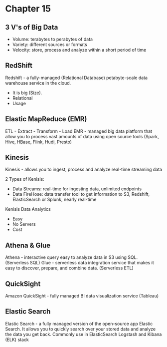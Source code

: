 # Chapter 15 

## 3 V's of Big Data
- Volume: terabytes to perabytes of data
- Variety: different sources or formats
- Velocity: store, process and analyze within a short period of time

## RedShift
Redshift - a fully-managed (Relational Database) petabyte-scale data warehouse service in the cloud. 
- It is big (Size). 
- Relational
- Usage

## Elastic MapReduce (EMR)

ETL - Extract - Transform - Load 
EMR - managed big data platform that allow you to process vast amounts of data using open source tools (Spark, Hive, HBase, Flink, Hudi, Presto) 

## Kinesis

Kinesis - allows you to ingest, process and analyze real-time streaming data

2 Types of Kenisis:
- Data Streams: real-time for ingesting data, unlimited endpoints
- Data FireHose: data transfer tool to get information to S3, Redshift, ElasticSearch or Splunk, nearly real-time

Kenisis Data Analytics
- Easy
- No Servers
- Cost

## Athena & Glue
Athena - interactive query easy to analyze data in S3 using SQL. (Serverless SQL)
Glue - serverless data integration service that makes it easy to discover, prepare, and combine data. (Serverless ETL)

## QuickSight
Amazon QuickSight - fully managed BI data visualization service (Tableau)


## Elastic Search
Elastic Search - a fully managed version of the open-source app Elastic Search. It allows you to quickly search over your stored data and analyze the data you get back. Commonly use in ElasticSearch Logstash and Kibana (ELK) stack

